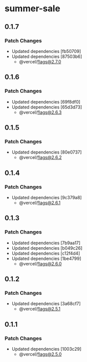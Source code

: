 # summer-sale

## 0.1.7

### Patch Changes

- Updated dependencies [fb50709]
- Updated dependencies [87503b6]
  - @vercel/flags@2.7.0

## 0.1.6

### Patch Changes

- Updated dependencies [69f8df0]
- Updated dependencies [65d3d73]
  - @vercel/flags@2.6.3

## 0.1.5

### Patch Changes

- Updated dependencies [80e0737]
  - @vercel/flags@2.6.2

## 0.1.4

### Patch Changes

- Updated dependencies [9c379a8]
  - @vercel/flags@2.6.1

## 0.1.3

### Patch Changes

- Updated dependencies [7b9aa17]
- Updated dependencies [b049c26]
- Updated dependencies [c12f4d4]
- Updated dependencies [1be4799]
  - @vercel/flags@2.6.0

## 0.1.2

### Patch Changes

- Updated dependencies [3a68cf7]
  - @vercel/flags@2.5.1

## 0.1.1

### Patch Changes

- Updated dependencies [1003c29]
  - @vercel/flags@2.5.0
